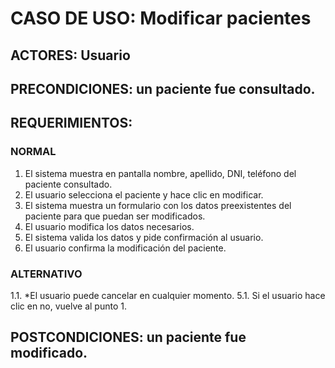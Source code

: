 # CASO DE USO: Modificar pacientes
## ACTORES: Usuario
## PRECONDICIONES: un paciente fue consultado.
## REQUERIMIENTOS:
### NORMAL
1. El sistema muestra en pantalla nombre, apellido, DNI, teléfono del paciente consultado.
2. El usuario selecciona el paciente y hace clic en modificar.
3. El sistema muestra un formulario con los datos preexistentes del paciente para que puedan ser modificados.
4. El usuario modifica los datos necesarios.
5. El sistema valida los datos y pide confirmación al usuario.
6. El usuario confirma la modificación del paciente.

### ALTERNATIVO
1.1. *El usuario puede cancelar en cualquier momento.
5.1. Si el usuario hace clic en no, vuelve al punto 1.

## POSTCONDICIONES: un paciente fue modificado.
